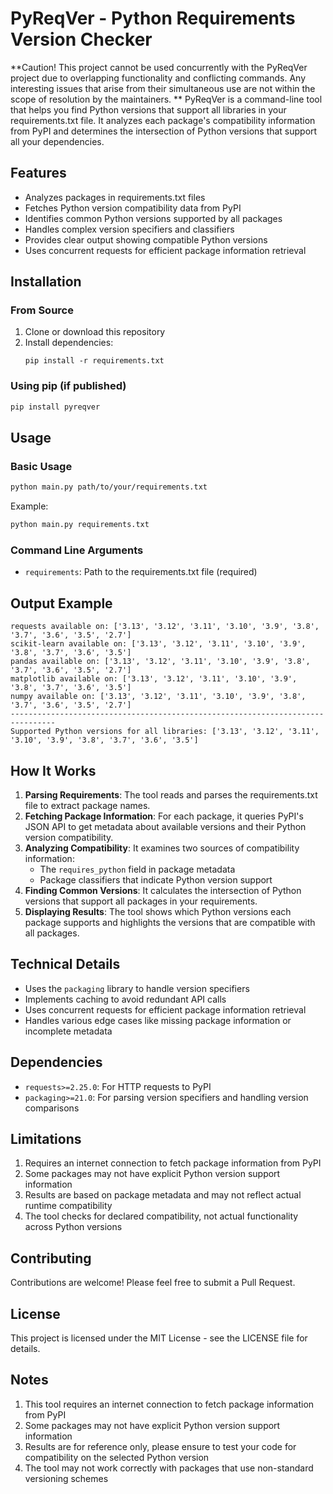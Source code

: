 # PyReqVer - Python Requirements Version Checker
**Caution! This project cannot be used concurrently with the PyReqVer project due to overlapping functionality and conflicting commands. Any interesting issues that arise from their simultaneous use are not within the scope of resolution by the maintainers. **
PyReqVer is a command-line tool that helps you find Python versions that support all libraries in your requirements.txt file. It analyzes each package's compatibility information from PyPI and determines the intersection of Python versions that support all your dependencies.

## Features

- Analyzes packages in requirements.txt files
- Fetches Python version compatibility data from PyPI
- Identifies common Python versions supported by all packages
- Handles complex version specifiers and classifiers
- Provides clear output showing compatible Python versions
- Uses concurrent requests for efficient package information retrieval

## Installation

### From Source

1. Clone or download this repository
2. Install dependencies:
   ```
   pip install -r requirements.txt
   ```

### Using pip (if published)

```bash
pip install pyreqver
```

## Usage

### Basic Usage

```bash
python main.py path/to/your/requirements.txt
```

Example:
```bash
python main.py requirements.txt
```

### Command Line Arguments

- `requirements`: Path to the requirements.txt file (required)

## Output Example

```
requests available on: ['3.13', '3.12', '3.11', '3.10', '3.9', '3.8', '3.7', '3.6', '3.5', '2.7']
scikit-learn available on: ['3.13', '3.12', '3.11', '3.10', '3.9', '3.8', '3.7', '3.6', '3.5']
pandas available on: ['3.13', '3.12', '3.11', '3.10', '3.9', '3.8', '3.7', '3.6', '3.5', '2.7']
matplotlib available on: ['3.13', '3.12', '3.11', '3.10', '3.9', '3.8', '3.7', '3.6', '3.5']
numpy available on: ['3.13', '3.12', '3.11', '3.10', '3.9', '3.8', '3.7', '3.6', '3.5', '2.7']
--------------------------------------------------------------------------------
Supported Python versions for all libraries: ['3.13', '3.12', '3.11', '3.10', '3.9', '3.8', '3.7', '3.6', '3.5']
```

## How It Works

1. **Parsing Requirements**: The tool reads and parses the requirements.txt file to extract package names.
2. **Fetching Package Information**: For each package, it queries PyPI's JSON API to get metadata about available versions and their Python version compatibility.
3. **Analyzing Compatibility**: It examines two sources of compatibility information:
   - The `requires_python` field in package metadata
   - Package classifiers that indicate Python version support
4. **Finding Common Versions**: It calculates the intersection of Python versions that support all packages in your requirements.
5. **Displaying Results**: The tool shows which Python versions each package supports and highlights the versions that are compatible with all packages.

## Technical Details

- Uses the `packaging` library to handle version specifiers
- Implements caching to avoid redundant API calls
- Uses concurrent requests for efficient package information retrieval
- Handles various edge cases like missing package information or incomplete metadata

## Dependencies

- `requests>=2.25.0`: For HTTP requests to PyPI
- `packaging>=21.0`: For parsing version specifiers and handling version comparisons

## Limitations

1. Requires an internet connection to fetch package information from PyPI
2. Some packages may not have explicit Python version support information
3. Results are based on package metadata and may not reflect actual runtime compatibility
4. The tool checks for declared compatibility, not actual functionality across Python versions

## Contributing

Contributions are welcome! Please feel free to submit a Pull Request.

## License

This project is licensed under the MIT License - see the LICENSE file for details.

## Notes

1. This tool requires an internet connection to fetch package information from PyPI
2. Some packages may not have explicit Python version support information
3. Results are for reference only, please ensure to test your code for compatibility on the selected Python version
4. The tool may not work correctly with packages that use non-standard versioning schemes